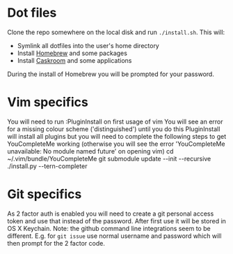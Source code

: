 # Dot files

Clone the repo somewhere on the local disk and run `./install.sh`. This will:

* Symlink all dotfiles into the user's home directory
* Install [Homebrew](http://brew.sh/) and some packages
* Install [Caskroom](https://caskroom.github.io/) and some applications

During the install of Homebrew you will be prompted for your password.

Vim specifics
=============

You will need to run :PluginInstall on first usage of vim
  You will see an error for a missing colour scheme ('distinguished') until you do this
PluginInstall will install all plugins but you will need to complete the following steps to get YouCompleteMe working (otherwise you will see the error 'YouCompleteMe unavailable: No module named future' on opening vim)
    cd ~/.vim/bundle/YouCompleteMe
    git submodule update --init --recursive
    ./install.py --tern-completer

Git specifics
=============

As 2 factor auth is enabled you will need to create a git personal access token and use that 
instead of the password. After first use it will be stored in OS X Keychain.
Note: the github command line integrations seem to be different. E.g. for `git issue` use normal
username and password which will then prompt for the 2 factor code.

